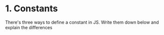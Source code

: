 # 1. Constants

There's three ways to define a constant in JS. Write them down below and explain the differences

